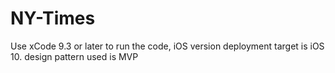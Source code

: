 # NY-Times

Use xCode 9.3 or later to run the code, iOS version deployment target is iOS 10.
design pattern used is MVP
